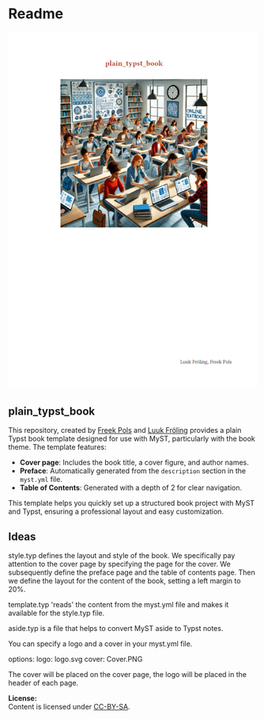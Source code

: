 # Readme 

![](output_preview.png)

## plain_typst_book

This repository, created by [Freek Pols](https://github.com/FreekPols/) and [Luuk Fröling](https://github.com/Luukfroling) provides a plain Typst book template designed for use with MyST, particularly with the book theme. The template features:

- **Cover page**: Includes the book title, a cover figure, and author names.
- **Preface**: Automatically generated from the `description` section in the `myst.yml` file.
- **Table of Contents**: Generated with a depth of 2 for clear navigation.

This template helps you quickly set up a structured book project with MyST and Typst, ensuring a professional layout and easy customization.

## Ideas
style.typ defines the layout and style of the book. We specifically pay attention to the cover page by specifying the page for the cover. We subsequently define the preface page and the table of contents page. Then we define the layout for the content of the book, setting a left margin to 20%.

template.typ 'reads' the content from the myst.yml file and makes it available for the style.typ file. 

aside.typ is a file that helps to convert MyST aside to Typst notes.

You can specify a logo and a cover in your myst.yml file.

  options:
    logo: logo.svg
    cover: Cover.PNG

The cover will be placed on the cover page, the logo will be placed in the header of each page.

**License:**  
Content is licensed under [CC-BY-SA](https://creativecommons.org/licenses/by-sa/4.0/).
